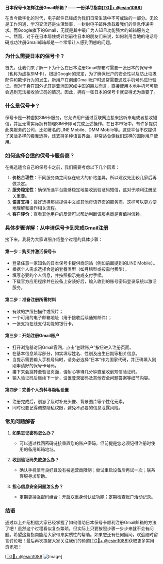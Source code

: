 **日本保号卡怎样注册Gmail邮箱？——一份详尽指南[[TG💪+ @esim1088](https://t.me/s/esim1088)]**

在当今数字化的时代，电子邮件已经成为我们日常生活中不可或缺的一部分。无论是工作沟通、学习交流还是生活琐事，一封封电子邮件承载着我们的信息传递需求。而Google旗下的Gmail，无疑是其中最广为人知且功能强大的邮箱服务之一。然而，对于在日本居住或计划前往日本的朋友们来说，如何利用当地的电话号码成功注册Gmail邮箱却是一个常常让人感到困惑的问题。

### **为什么需要日本的保号卡？**

首先，让我们来了解一下为什么在日本注册Gmail邮箱时需要一张日本的保号卡（也称为虚拟SIM卡）。根据Google的规定，为了确保账户的安全性以及防止垃圾邮件和欺诈行为的发生，新用户在创建Gmail账户时通常需要通过手机号码进行验证。而对于身在国外尤其是亚洲国家如中国的朋友而言，直接使用本地手机号可能会遇到无法接收验证码的情况。因此，拥有一张日本的保号卡就显得尤为重要了。

### **什么是保号卡？**

保号卡是一种虚拟SIM卡服务，它允许用户通过互联网连接来接听来电或者接收短信，并且无需实际拥有物理SIM卡即可完成上述操作。在日本市场中，有许多提供此类服务的公司，比如著名的LINE Mobile、DMM Mobile等。这些平台不仅提供了灵活多样的套餐选择，还支持多种语言界面，非常适合像我们这样的国际用户使用。

### **如何选择合适的保号卡服务商？**

在挑选适合自己的保号卡之前，我们需要考虑以下几个因素：

1. **价格合理性**：不同服务商之间存在较大的价格差异，所以建议先比较几家后再做决定。
2. **服务稳定性**：确保所选平台能够稳定地接收到验证码短信，这对于顺利注册至关重要。
3. **语言支持**：最好选择那些提供中文或其他母语界面的服务商，这样可以更方便地理解和操作相关流程。
4. **客户评价**：查看其他用户的反馈可以帮助判断该服务商是否值得信赖。

### **具体步骤详解：从申请保号卡到完成Gmail注册**

接下来，我将为大家详细介绍整个过程的具体步骤：

#### **第一步：购买并激活保号卡**
- 登录任意一家知名的日本保号卡提供商网站（例如前面提到的LINE Mobile）。
- 根据个人需求选择合适的套餐类型（如月租型或按需付费型）。
- 填写必要的个人信息，并按照指示完成支付手续。
- 下载官方应用程序并在设备上安装好后，输入收到的账号密码登录系统以激活服务。

#### **第二步：准备注册所需材料**
- 有效的护照扫描件或照片；
- 一个可用的电子邮箱地址（用于接收后续通知邮件）；
- 一张支持在线支付功能的银行卡。

#### **第三步：开始注册Gmail账户**
- 打开浏览器访问Gmail官网，点击“创建账户”按钮进入注册页面。
- 在基本信息填写部分，如实填写姓名、性别及出生日期等相关信息。
- 当提示需要输入手机号码时，请务必选择“日本”作为国家代码，并正确填入刚刚申请好的保号卡号码。
- 接下来会跳转至验证页面，请耐心等待几分钟直至收到短信验证码。
- 输入验证码后继续下一步，设置登录密码及其他安全问题答案等细节内容。

#### **第四步：完善个人资料与隐私设置**
- 注册完成后，别忘了及时补充头像、背景图片等个性化元素。
- 同时也要记得调整隐私权限，避免不必要的信息泄露风险。

### **常见问题解答**

1. **如果忘记密码怎么办？**
   - 可以通过找回密码链接重置您的账户密码，但前提是您必须记得注册时使用的备用邮箱地址。

2. **收到验证码失败怎么办？**
   - 确认手机信号良好且没有被运营商限制；尝试重启设备后再试一次；联系客服寻求帮助。

3. **担心信息安全问题怎么办？**
   - 定期更换强密码组合；开启双重身份认证功能；定期检查账户活动记录。

### **结语**

通过以上介绍相信大家已经掌握了如何借助日本保号卡顺利注册Gmail邮箱的方法了吧！虽然这个过程看似复杂繁琐，但实际上只要按照步骤一步步来就不会有问题。希望这篇指南能给大家带来实质性的帮助。如果您还有任何疑问，欢迎随时留言讨论哦！最后再次提醒大家关注我们的频道[[TG💪+ @esim1088](https://t.me/s/esim1088)]获取更多实用资讯吧！

[[TG💪+ @esim1088](https://t.me/s/esim1088) ![Image](https://i.postimg.cc/4NQfJmqS/Snipaste-2025-05-13-00-14-12.png)]